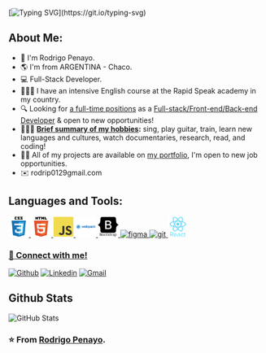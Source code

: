 [![Typing SVG](https://readme-typing-svg.herokuapp.com?font=Fira+Code&pause=1000&width=435&lines=Hello+World!;I'm+Rod.!)](https://git.io/typing-svg)


## About Me:
- 👋 I'm Rodrigo Penayo.
- 🌎 I'm from ARGENTINA - Chaco.
- 💻 Full-Stack Developer.
- 👩🏽‍🎓 I have an intensive English course at the Rapid Speak academy in my country.
- 🔍 Looking for <ins>a full-time positions</ins> as a <ins>Full-stack/Front-end/Back-end Developer</ins> & open to new opportunities!
- 🤸🏽‍♀️ **<ins>Brief summary of my hobbies</ins>:** sing, play guitar, train, learn new languages and cultures, watch documentaries, research, read, and coding!
- 👨‍💻 All of my projects are available on [my portfolio](https://portfoliorod-8sc3yov2x-rodrigopenayo98.vercel.app/), I'm open to new job opportunities.
- ✉️ rodrip0129gmail.com

## Languages and Tools:
<!--Credit to all those who created or own these icons & logos | I do not own any of them-->
<p align="left"> <a href="https://getbootstrap.com" target="_blank" rel="noreferrer"> 

<img src="https://raw.githubusercontent.com/devicons/devicon/master/icons/css3/css3-original-wordmark.svg" alt="css3" width="40" height="40"/> </a> <a href="https://www.figma.com/" target="_blank" rel="noreferrer"> <img src="https://raw.githubusercontent.com/devicons/devicon/master/icons/html5/html5-original-wordmark.svg" alt="html5" width="40" height="40"/> </a> <a href="https://developer.mozilla.org/en-US/docs/Web/JavaScript" target="_blank" rel="noreferrer"> <img src="https://raw.githubusercontent.com/devicons/devicon/master/icons/javascript/javascript-original.svg" alt="javascript" width="40" height="40"/> </a> <a href="https://jestjs.io" target="_blank" rel="noreferrer"> <img src="https://raw.githubusercontent.com/devicons/devicon/d00d0969292a6569d45b06d3f350f463a0107b0d/icons/webpack/webpack-original-wordmark.svg" alt="webpack" width="40" height="40"/> </a> <a href="https://zapier.com" target="_blank" rel="noreferrer"> <img src="https://raw.githubusercontent.com/devicons/devicon/master/icons/bootstrap/bootstrap-plain-wordmark.svg" alt="bootstrap" width="40" height="40"/> </a> <a href="https://www.w3schools.com/css/" target="_blank" rel="noreferrer"> <img src="https://www.vectorlogo.zone/logos/figma/figma-icon.svg" alt="figma" width="40" height="40"/> </a> <a href="https://git-scm.com/" target="_blank" rel="noreferrer">  <img src="https://www.vectorlogo.zone/logos/git-scm/git-scm-icon.svg" alt="git" width="40" height="40"/> </a> <a href="https://www.w3.org/html/" target="_blank" rel="noreferrer"> <img src="https://raw.githubusercontent.com/devicons/devicon/master/icons/react/react-original-wordmark.svg" alt="react" width="40" height="40"/> </a> <a href="https://redis.io" target="_blank" rel="noreferrer">
</p>


### 👤 Connect with me!

[![Github](https://img.shields.io/badge/-Github-000?style=flat&logo=Github&logoColor=white)](https://github.com/rodrigopenayo98)
[![Linkedin](https://img.shields.io/badge/-LinkedIn-blue?style=flat&logo=Linkedin&logoColor=white)](https://www.linkedin.com/in/rodrigo-penayo-391226158/)
[![Gmail](https://img.shields.io/badge/-Gmail-c14438?style=flat&logo=Gmail&logoColor=white)](mailto:rodrip0129@gmail.com)

## Github Stats  

![GitHub Stats](https://github-readme-stats.vercel.app/api?username=rodrigopenayo98&theme=react)


### ⭐ From [Rodrigo Penayo](hhttps://github.com/rodrigopenayo98).
